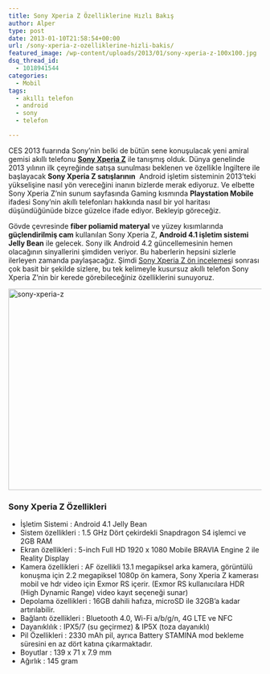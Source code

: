 ```yaml
---
title: Sony Xperia Z Özelliklerine Hızlı Bakış
author: Alper
type: post
date: 2013-01-10T21:58:54+00:00
url: /sony-xperia-z-ozelliklerine-hizli-bakis/
featured_image: /wp-content/uploads/2013/01/sony-xperia-z-100x100.jpg
dsq_thread_id:
  - 1018941544
categories:
  - Mobil
tags:
  - akıllı telefon
  - android
  - sony
  - telefon

---
```

CES 2013 fuarında Sony&#8217;nin belki de bütün sene konuşulacak yeni amiral gemisi akıllı telefonu [**Sony Xperia Z**][1] ile tanışmış olduk. Dünya genelinde 2013 yılının ilk çeyreğinde satışa sunulması beklenen ve özellikle İngiltere ile başlayacak **Sony Xperia Z satışlarının**  Android işletim sisteminin 2013&#8217;teki yükselişine nasıl yön vereceğini inanın bizlerde merak ediyoruz. Ve elbette Sony Xperia Z&#8217;nin sunum sayfasında Gaming kısmında **Playstation Mobile** ifadesi Sony&#8217;nin akıllı telefonları hakkında nasıl bir yol haritası düşündüğünüde bizce güzelce ifade ediyor. Bekleyip göreceğiz.

Gövde çevresinde **fiber poliamid materyal** ve yüzey kısımlarında **güçlendirilmiş cam** kullanılan Sony Xperia Z, **Android 4.1 işletim sistemi Jelly Bean** ile gelecek. Sony ilk Android 4.2 güncellemesinin hemen olacağının sinyallerini şimdiden veriyor. Bu haberlerin hepsini sizlerle ilerleyen zamanda paylaşacağız. Şimdi [Sony Xperia Z ön incelemes][2]i sonrası çok basit bir şekilde sizlere, bu tek kelimeyle kusursuz akıllı telefon Sony Xperia Z&#8217;nin bir kerede görebileceğiniz özelliklerini sunuyoruz.

<img class="aligncenter size-full wp-image-10701" alt="sony-xperia-z" src="https://www.murekkep.org/wp-content/uploads/2013/01/sony-xperia-z.jpg" width="600" height="400" srcset="https://www.murekkep.org/wp-content/uploads/2013/01/sony-xperia-z.jpg 600w, https://www.murekkep.org/wp-content/uploads/2013/01/sony-xperia-z-400x266.jpg 400w, https://www.murekkep.org/wp-content/uploads/2013/01/sony-xperia-z-50x33.jpg 50w, https://www.murekkep.org/wp-content/uploads/2013/01/sony-xperia-z-125x83.jpg 125w, https://www.murekkep.org/wp-content/uploads/2013/01/sony-xperia-z-300x200.jpg 300w, https://www.murekkep.org/wp-content/uploads/2013/01/sony-xperia-z-457x305.jpg 457w" sizes="(max-width: 600px) 100vw, 600px" /> 

### Sony Xperia Z Özellikleri

  * İşletim Sistemi : Android 4.1 Jelly Bean
  * Sistem özellikleri : 1.5 GHz Dört çekirdekli Snapdragon S4 işlemci ve 2GB RAM
  * Ekran özellikleri : 5-inch Full HD 1920 x 1080 Mobile BRAVIA Engine 2 ile Reality Display
  * Kamera özellikleri : AF özellikli 13.1 megapiksel arka kamera, görüntülü konuşma için 2.2 megapiksel 1080p ön kamera, Sony Xperia Z kamerası mobil ve hdr video için Exmor RS içerir. (Exmor RS kullanıcılara HDR (High Dynamic Range) video kayıt seçeneği sunar)
  * Depolama özellikleri : 16GB dahili hafıza, microSD ile 32GB&#8217;a kadar artırılabilir.
  * Bağlantı özellikleri : Bluetooth 4.0, Wi-Fi a/b/g/n, 4G LTE ve NFC
  * Dayanıklılık : IPX5/7 (su geçirmez) & IP5X (toza dayanıklı)
  * Pil Özellikleri : 2330 mAh pil, ayrıca Battery STAMINA mod bekleme süresini en az dört katına çıkarmaktadır.
  * Boyutlar : 139 x 71 x 7.9 mm
  * Ağırlık : 145 gram

 [1]: https://www.murekkep.org/telefon/sony-xperia-z "Sony Xperia Z"
 [2]: https://www.murekkep.org/sony-xperia-z-on-inceleme-ces-2013-10599 "sony xperia z ön inceleme"